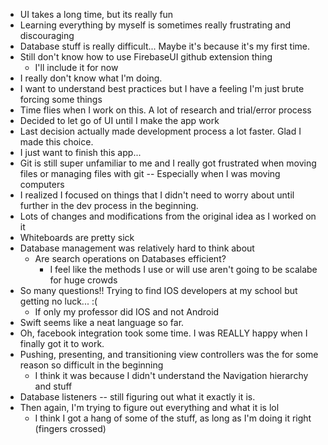 - UI takes a long time, but its really fun
- Learning everything by myself is sometimes really frustrating and discouraging
- Database stuff is really difficult... Maybe it's because it's my first time.
- Still don't know how to use FirebaseUI github extension thing
    - I'll include it for now
- I really don't know what I'm doing.
- I want to understand best practices but I have a feeling I'm just brute forcing some things
- Time flies when I work on this.  A lot of research and trial/error process
- Decided to let go of UI until I make the app work
- Last decision actually made development process a lot faster.  Glad I made this choice.
- I just want to finish this app...
- Git is still super unfamiliar to me and I really got frustrated when moving files or managing files with git -- Especially when I was moving computers
- I realized I focused on things that I didn't need to worry about until further in the dev process in the beginning.
- Lots of changes and modifications from the original idea as I worked on it
- Whiteboards are pretty sick
- Database management was relatively hard to think about
    - Are search operations on Databases efficient?
        - I feel like the methods I use or will use aren't going to be scalabe for huge crowds
- So many questions!! Trying to find IOS developers at my school but getting no luck... :(
    - If only my professor did IOS and not Android
- Swift seems like a neat language so far.
- Oh, facebook integration took some time. I was REALLY happy when I finally got it to work.
- Pushing, presenting, and transitioning view controllers was the for some reason so difficult in the beginning
    - I think it was because I didn't understand the Navigation hierarchy and stuff
- Database listeners -- still figuring out what it exactly it is.
- Then again, I'm trying to figure out everything and what it is lol
    - I think I got a hang of some of the stuff, as long as I'm doing it right (fingers crossed)

